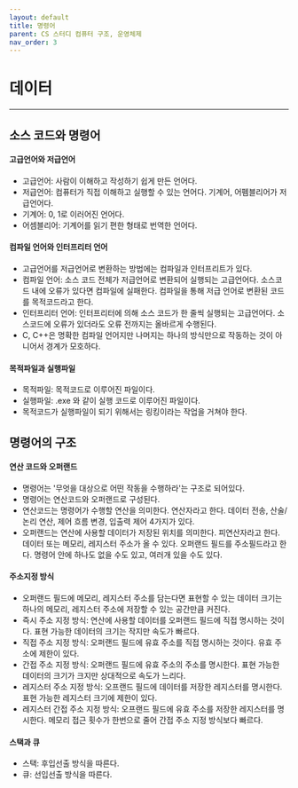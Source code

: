 ```yaml
---
layout: default
title: 명령어
parent: CS 스터디 컴퓨터 구조, 운영체제
nav_order: 3
---
```


# 데이터

---

## 소스 코드와 명령어

#### 고급언어와 저급언어

- 고급언어: 사람이 이해하고 작성하기 쉽게 만든 언어다.
- 저급언어: 컴퓨터가 직접 이해하고 실행할 수 있는 언어다. 기계어, 어펨블리어가 저급언어다.
- 기계어: 0, 1로 이러어진 언어다.
- 어셈블리어: 기계어를 읽기 편한 형태로 번역한 언어다.

#### 컴파일 언어와 인터프리터 언어

- 고급언어를 저급언어로 변환하는 방법에는 컴파일과 인터프리트가 있다.
- 컴파일 언어: 소스 코드 전체가 저급언어로 변환되어 실행되는 고급언어다. 소스코드 내에 오류가 있다면 컴파일에 실패한다. 컴파일을 통해 저급 언어로 변환된 코드를 목적코드라고 한다.
- 인터프리터 언어: 인터프리터에 의해 소스 코드가 한 줄씩 실행되는 고급언어다. 소스코드에 오류가 있더라도 오류 전까지는 올바르게 수행된다.
- C, C++은 명확한 컴파일 언어지만 나머지는 하나의 방식만으로 작동하는 것이 아니어서 경계가 모호하다.

#### 목적파일과 실행파일

- 목적파일: 목적코드로 이루어진 파일이다.
- 실행파일: .exe 와 같이 실행 코드로 이루어진 파일이다.
- 목적코드가 실행파일이 되기 위해서는 링킹이라는 작업을 거쳐야 한다.

## 명령어의 구조

#### 연산 코드와 오퍼랜드

- 명령어는 '무엇을 대상으로 어떤 작동을 수행하라'는 구조로 되어있다.
- 명령어는 연산코드와 오퍼랜드로 구성된다.
- 연산코드는 명령어가 수행할 연산을 의미한다. 연산자라고 한다. 데이터 전송, 산술/논리 연산, 제어 흐름 변경, 입출력 제어 4가지가 있다.
- 오퍼랜드는 연산에 사용할 데이터가 저장된 위치를 의미한다. 피연산자라고 한다. 데이터 또는 메모리, 레지스터 주소가 올 수 있다. 오퍼랜드 필드를 주소필드라고 한다. 명령어 안에 하나도 없을 수도 있고, 여러개 있을 수도 있다.

#### 주소지정 방식

- 오퍼랜드 필드에 메모리, 레지스터 주소를 담는다면 표현할 수 있는 데이터 크기는 하나의 메모리, 레지스터 주소에 저장할 수 있는 공간만큼 커진다.
- 즉시 주소 지정 방식: 연산에 사용할 데이터를 오퍼랜드 필드에 직접 명시하는 것이다. 표현 가능한 데이터의 크기는 작지만 속도가 빠르다.
- 직접 주소 지정 방식: 오퍼랜드 필드에 유효 주소를 직접 명시하는 것이다. 유효 주소에 제한이 있다.
- 간접 주소 지정 방식: 오퍼랜드 필드에 유효 주소의 주소를 명시한다. 표현 가능한 데이터의 크기가 크지만 상대적으로 속도가 느리다.
- 레지스터 주소 지정 방식: 오프랜드 필드에 데이터를 저장한 레지스터를 명시한다. 표현 가능한 레지스터 크기에 제한이 있다.
- 레지스터 간접 주소 지정 방식: 오프랜드 필드에 유효 주소를 저장한 레지스터를 명시한다. 메모리 접근 횟수가 한번으로 줄어 간접 주소 지정 방식보다 빠르다.

#### 스택과 큐

- 스택: 후입선출 방식을 따른다.
- 큐: 선입선출 방식을 따른다.
